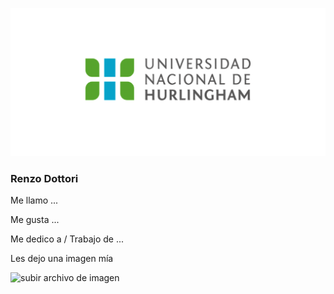 ![Logo UNAHUR](./assets/UNAHUR.png)

### Renzo Dottori

Me llamo ...

Me gusta ...

Me dedico a / Trabajo de ...

Les dejo una imagen mía 

![subir archivo de imagen](imagen.jpg)
